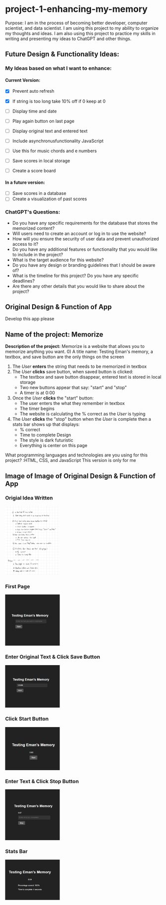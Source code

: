 # project-1-enhancing-my-memory

Purpose: I am in the process of becoming better developer, computer scientist, and data scientist. I am using this project to my ability to organize my thoughts and ideas. I am also using this project to practice my skills in writing and presenting my ideas to ChatGPT and other things.


## Future Design & Functionality Ideas:
 

### My Ideas based on what I want to enhance:

#### Current Version:

* [X] Prevent auto refresh
* [X] If string is too long take 10% off if 0 keep at 0
* [ ] Display time and date
* [ ] Play again button on last page
* [ ] Display original text and entered text
* [ ] Include asynchronusfunctionality JavaScript
* [ ] Use this for music chords and e numbers
* [ ] Save scores in local storage
* [ ] Create a score board


 #### In a future version:

* [ ] Save scores in a database
* [ ] Create a visualization of past scores

 ### ChatGPT's Questions:

- Do you have any specific requirements for the database that stores the memorized content?
- Will users need to create an account or log in to use the website?
- How will you ensure the security of user data and prevent unauthorized access to it?
- Do you have any additional features or functionality that you would like to include in the project?
- What is the target audience for this website?
- Do you have any design or branding guidelines that I should be aware of?
- What is the timeline for this project? Do you have any specific deadlines?
- Are there any other details that you would like to share about the project?


## Original Design & Function of App 

Develop this app please
## Name of the project: Memorize

**Description of the project:** Memorize is a website that allows you to memorize anything you want. 
0) A title name: Testing Eman's memory, a textbox, and save button are the only things on the screen
1) The *User* **enters** the string that needs to be memorized in textbox
2) The *User* **clicks** save button, when saved button is clicked:
    - The textbox and save button disappear, entered text is stored in local storage
    - Two new buttons appear that say: "start" and "stop"
    - A timer is at 0:00
3) Once the *User* **clicks** the "start" button:
    - The user enters the what they remember in textbox
    - The timer begins
    - The website is calculating the % correct as the *User* is typing
4) The *User* **clicks** the "stop" button when the *User* is complete then a stats bar shows up that displays:
    - % correct
    - Time to complete
Design 
    - The style is dark futuristic
    - Everything is center on this page


What programming languages and technologies are you using for this project? :HTML, CSS, and JavaScript
This version is only for me



## Image of Image of Original Design & Function of App

### Origial Idea Written

<img src = "images/plan-0.jpg" width="35%" height="65%"> 

### First Page

<img src = "images/image_0_version_0.png" width="35%" height="35%"> 

### Enter Original Text & Click Save Button

<img src = "images/image_1_version_0.png" width="35%" height="35%">

###  Click Start Button

<img src = "images/image_2_version_0.png" width="35%" height="35%">

### Enter Text & Click Stop Button

<img src = "images/image_3_version_0.png" width="35%" height="35%">

### Stats Bar

<img src = "images/image_4_version_0.png" width="35%" height="35%">
